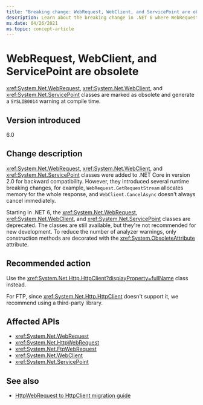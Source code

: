 ```yaml
---
title: "Breaking change: WebRequest, WebClient, and ServicePoint are obsolete"
description: Learn about the breaking change in .NET 6 where WebRequest, WebClient, and ServicePoint are deprecated in favor of HttpClient.
ms.date: 04/26/2021
ms.topic: concept-article
---
```

# WebRequest, WebClient, and ServicePoint are obsolete

<xref:System.Net.WebRequest>, <xref:System.Net.WebClient>, and <xref:System.Net.ServicePoint> classes are marked as obsolete and generate a `SYSLIB0014` warning at compile time.

## Version introduced

6.0

## Change description

<xref:System.Net.WebRequest>, <xref:System.Net.WebClient>, and <xref:System.Net.ServicePoint> classes were added to .NET Core in version 2.0 for backward compatibility. However, they introduced several runtime breaking changes, for example, `WebRequest.GetRequestStream` allocates memory for the whole response, and `WebClient.CancelAsync` doesn't always cancel immediately.

Starting in .NET 6, the <xref:System.Net.WebRequest>, <xref:System.Net.WebClient>, and <xref:System.Net.ServicePoint> classes are deprecated. The classes are still available, but they're not recommended for new development. To reduce the number of analyzer warnings, only construction methods are decorated with the <xref:System.ObsoleteAttribute> attribute.

## Recommended action

Use the <xref:System.Net.Http.HttpClient?displayProperty=fullName> class instead.

For FTP, since <xref:System.Net.Http.HttpClient> doesn't support it, we recommend using a third-party library.

## Affected APIs

- <xref:System.Net.WebRequest>
- <xref:System.Net.HttpWebRequest>
- <xref:System.Net.FtpWebRequest>
- <xref:System.Net.WebClient>
- <xref:System.Net.ServicePoint>

## See also

- [HttpWebRequest to HttpClient migration guide](../../../../fundamentals/networking/http/httpclient-migrate-from-httpwebrequest.md)
